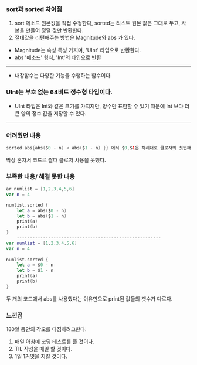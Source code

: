 ### sort과 sorted 차이점
1. sort 메소드 원본값을 직접 수정한다, sorted는 리스트 원본 값은 그대로 두고, 사본을 만들어 정렬 값만 반환한다.
2. 절대값을 리턴해주는 방법은 Magnitude와 abs 가 있다.
- Magnitude는 속성 특성 가지며, 'UInt' 타입으로 반환한다.
- abs '메소드' 형식, 'Int'의 타입으로 반환
---
- 내장함수는 다양한 기능을 수행하는 함수이다.

### UInt는 부호 없는 64비트 정수형 타입이다.
- UInt 타입은 Int와 같은 크기를 가지지만, 양수만 표한할 수 있기 때문에 Int 보다 더 큰 양의 정수 값을 저장할 수 있다.
---
### 어려웠던 내용
```swift
sorted.abs{abs($0 - n) < abs($1 - n) }} 에서 $0,$1은 차례대로 클로저의 첫번째 인자와 두번째 인자인걸 알고있다.
```
막상 혼자서 코드르 짤때 클로저 사용을 못했다.

### 부족한 내용/ 해결 못한 내용

```swift
ar numlist = [1,2,3,4,5,6]
var n = 4

numlist.sorted {
    let a = abs($0 - n)
    let b = abs($1 - n)
    print(a)
    print(b)
}
    -------------------------------------------------------
var numlist = [1,2,3,4,5,6]
var n = 4
    
numlist.sorted {
    let a = $0 - n
    let b = $1 - n
    print(a)
    print(b)
}
```

두 개의 코드에서 abs를 사용했다는 이유만으로 print된 값들의 갯수가 다르다.

### 느낀점

180일 동안의 각오를 다짐하려고한다.

1. 매일 아침에 코딩 테스트를 풀 것이다.
2. TIL 작성을 매일 할 것이다.
3. 1일 1커밋을 지킬 것이다.
